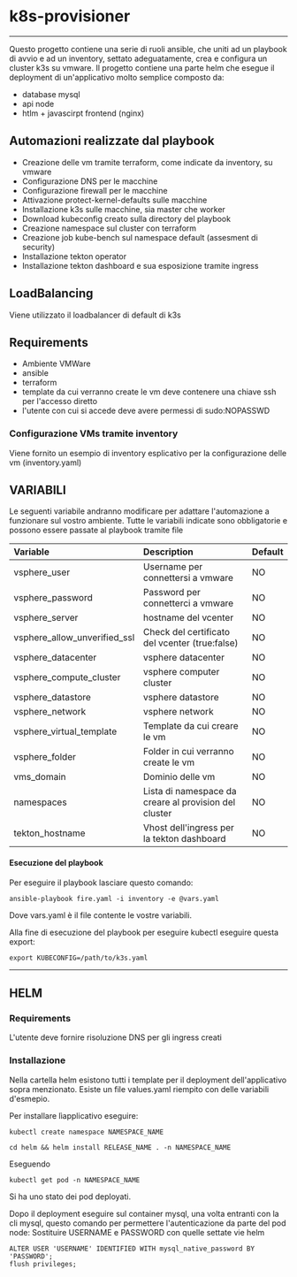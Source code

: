 # k8s-provisioner
----

Questo progetto contiene una serie di ruoli ansible, che uniti ad un playbook di avvio e ad un inventory, settato adeguatamente, crea e configura un cluster k3s su vmware.
Il progetto contiene una parte helm che esegue il deployment di un'applicativo molto semplice composto da:
  - database mysql
  - api node
  - htlm + javascirpt frontend (nginx)

## Automazioni realizzate dal playbook

* Creazione delle vm tramite terraform, come indicate da inventory, su vmware
* Configurazione DNS per le macchine
* Configurazione firewall per le macchine
* Attivazione protect-kernel-defaults sulle macchine
* Installazione k3s sulle macchine, sia master che worker
* Download kubeconfig creato sulla directory del playbook
* Creazione namespace sul cluster con terraform
* Creazione job kube-bench sul namespace default (assesment di security)
* Installazione tekton operator
* Installazione tekton dashboard e sua esposizione tramite ingress

## LoadBalancing

Viene utilizzato il loadbalancer di default di k3s

## Requirements

* Ambiente VMWare
* ansible
* terraform
* template da cui verranno create le vm deve contenere una chiave ssh per l'accesso diretto
* l'utente con cui si accede deve avere permessi di sudo:NOPASSWD

### Configurazione VMs tramite inventory

Viene fornito un esempio di inventory esplicativo per la configurazione delle vm (inventory.yaml)

## VARIABILI
Le seguenti variabile andranno modificare per adattare l'automazione a funzionare sul vostro ambiente.
Tutte le variabili indicate sono obbligatorie e possono essere passate al playbook tramite file

|Variable|Description|Default|
|:---|:---|:---|
|vsphere_user|Username per connettersi a vmware|NO|
|vsphere_password|Password per connetterci a vmware|NO|
|vsphere_server|hostname del vcenter|NO|
|vsphere_allow_unverified_ssl|Check del certificato del vcenter (true:false)|NO|
|vsphere_datacenter|vsphere datacenter|NO|
|vsphere_compute_cluster|vsphere computer cluster|NO|
|vsphere_datastore|vsphere datastore|NO|
|vsphere_network|vsphere network|NO|
|vsphere_virtual_template|Template da cui creare le vm|NO|
|vsphere_folder|Folder in cui verranno create le vm|NO|
|vms_domain|Dominio delle vm|NO|
|namespaces|Lista di namespace da creare al provision del cluster|NO|
|tekton_hostname|Vhost dell'ingress per la tekton dashboard|NO|

#### Esecuzione del playbook

Per eseguire il playbook lasciare questo comando:

```console
ansible-playbook fire.yaml -i inventory -e @vars.yaml
```
Dove vars.yaml è il file contente le vostre variabili.

Alla fine di esecuzione del playbook per eseguire kubectl eseguire questa export:

```console
export KUBECONFIG=/path/to/k3s.yaml
```

----
## HELM

### Requirements
L'utente deve fornire risoluzione DNS per gli ingress creati

### Installazione

Nella cartella helm esistono tutti i template per il deployment dell'applicativo sopra menzionato.
Esiste un file values.yaml riempito con delle variabili d'esmepio.

Per installare lìapplicativo eseguire:
```console
kubectl create namespace NAMESPACE_NAME
```

```console
cd helm && helm install RELEASE_NAME . -n NAMESPACE_NAME
```

Eseguendo 
```console
kubectl get pod -n NAMESPACE_NAME
```
Si ha uno stato dei pod deployati.

Dopo il deployment eseguire sul container mysql, una volta entranti con la cli mysql, questo comando per permettere l'autenticazione da parte del pod node:
Sostituire USERNAME e PASSWORD con quelle settate vie helm

```console
ALTER USER 'USERNAME' IDENTIFIED WITH mysql_native_password BY 'PASSWORD';
flush privileges;
```





